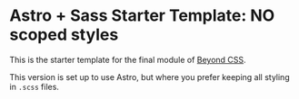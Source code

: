 # Astro + Sass Starter Template: NO scoped styles

This is the starter template for the final module of [Beyond CSS](https://beyondcss.dev).

This version is set up to use Astro, but where you prefer keeping all styling in `.scss` files.
